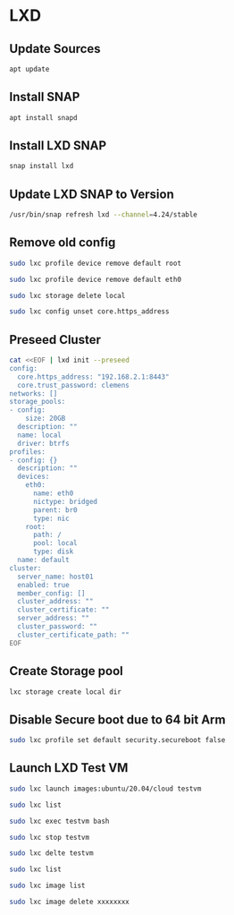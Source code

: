 # LXD 

## Update Sources

```bash
apt update
```

## Install SNAP

```bash
apt install snapd
```

## Install LXD SNAP

```bash
snap install lxd
```

## Update LXD SNAP to Version
```bash
/usr/bin/snap refresh lxd --channel=4.24/stable
```

## Remove old config

```bash
sudo lxc profile device remove default root
```

```bash
sudo lxc profile device remove default eth0
```

```bash
sudo lxc storage delete local
```

```bash
sudo lxc config unset core.https_address
```

## Preseed Cluster

```bash
cat <<EOF | lxd init --preseed
config:
  core.https_address: "192.168.2.1:8443"
  core.trust_password: clemens
networks: []
storage_pools:
- config:
    size: 20GB
  description: ""
  name: local
  driver: btrfs
profiles:
- config: {}
  description: ""
  devices:
    eth0:
      name: eth0
      nictype: bridged
      parent: br0
      type: nic
    root:
      path: /
      pool: local
      type: disk
  name: default
cluster:
  server_name: host01
  enabled: true
  member_config: []
  cluster_address: ""
  cluster_certificate: ""
  server_address: ""
  cluster_password: ""
  cluster_certificate_path: ""
EOF
```

## Create Storage pool

```bash
lxc storage create local dir
```

## Disable Secure boot due to 64 bit Arm

```bash
sudo lxc profile set default security.secureboot false
```

## Launch LXD Test VM

```bash
sudo lxc launch images:ubuntu/20.04/cloud testvm
```

```bash
sudo lxc list
```

```bash
sudo lxc exec testvm bash
```

```bash
sudo lxc stop testvm
```

```bash
sudo lxc delte testvm
```

```bash
sudo lxc list
```

```bash
sudo lxc image list
```

```bash
sudo lxc image delete xxxxxxxx
```